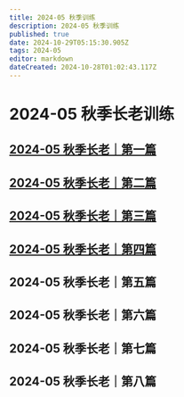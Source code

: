 ```yaml
---
title: 2024-05 秋季训练
description: 2024-05 秋季训练
published: true
date: 2024-10-29T05:15:30.905Z
tags: 2024-05
editor: markdown
dateCreated: 2024-10-28T01:02:43.117Z
---
```


# 2024-05 秋季长老训练
## [2024-05 秋季长老｜第一篇](/home/2024-05/2024-05-01)
## [2024-05 秋季长老｜第二篇](/home/2024-05/2024-05-02)
## [2024-05 秋季长老｜第三篇](/home/2024-05/2024-05-03)
## [2024-05 秋季长老｜第四篇](/home/2024-05/2024-05-04)
## 2024-05 秋季长老｜第五篇
## 2024-05 秋季长老｜第六篇
## 2024-05 秋季长老｜第七篇
## 2024-05 秋季长老｜第八篇
